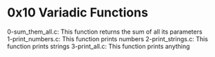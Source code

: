 # 0x10 Variadic Functions
0-sum_them_all.c: This function returns the sum of all its parameters\
1-print_numbers.c: This function prints numbers
2-print_strings.c: This function prints strings
3-print_all.c: This function prints anything
